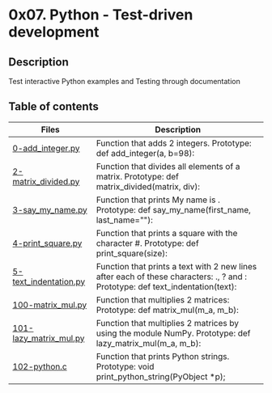 # 0x07. Python - Test-driven development
## Description
Test interactive Python examples and Testing through documentation

## Table of contents
| Files |	Description |
| ----- |  ------ |
|[0-add_integer.py](https://github.com/Montodel/alx-higher_level_programming/blob/master/0x07-python-test_driven_development/0-add_integer.py) | Function that adds 2 integers. Prototype: def add_integer(a, b=98): |
|[2-matrix_divided.py](https://github.com/Montodel/alx-higher_level_programming/blob/master/0x07-python-test_driven_development/2-matrix_divided.py) |	Function that divides all elements of a matrix. Prototype: def matrix_divided(matrix, div): |
|[3-say_my_name.py](https://github.com/Montodel/alx-higher_level_programming/blob/master/0x07-python-test_driven_development/3-say_my_name.py) |	Function that prints My name is . Prototype: def say_my_name(first_name, last_name=""): |
|[4-print_square.py](https://github.com/Montodel/alx-higher_level_programming/blob/master/0x07-python-test_driven_development/4-print_square.py) |	Function that prints a square with the character #. Prototype: def print_square(size): |
|[5-text_indentation.py](https://github.com/Montodel/alx-higher_level_programming/blob/master/0x07-python-test_driven_development/5-text_indentation.py) |	Function that prints a text with 2 new lines after each of these characters: ., ? and : Prototype: def text_indentation(text): |
|[100-matrix_mul.py](https://github.com/Montodel/alx-higher_level_programming/blob/master/0x07-python-test_driven_development/100-matrix_mul.py) |	Function that multiplies 2 matrices: Prototype: def matrix_mul(m_a, m_b): |
|[101-lazy_matrix_mul.py](https://github.com/Montodel/alx-higher_level_programming/blob/master/0x07-python-test_driven_development/101-lazy_matrix_mul.py) |Function that multiplies 2 matrices by using the module NumPy. Prototype: def lazy_matrix_mul(m_a, m_b): |
|[102-python.c](https://github.com/Montodel/alx-higher_level_programming/blob/master/0x07-python-test_driven_development/102-python.c) |	Function that prints Python strings. Prototype: void print_python_string(PyObject *p); |
